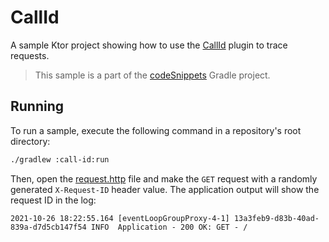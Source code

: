 # CallId

A sample Ktor project showing how to use the [CallId](https://ktor.io/docs/call-id.html) plugin to trace requests.
> This sample is a part of the [codeSnippets](../../README.md) Gradle project.

## Running

To run a sample, execute the following command in a repository's root directory:
```bash
./gradlew :call-id:run
```
Then, open the [request.http](request.http) file and make the `GET` request with a randomly generated `X-Request-ID` header value. The application output will show the request ID in the log:

```
2021-10-26 18:22:55.164 [eventLoopGroupProxy-4-1] 13a3feb9-d83b-40ad-839a-d7d5cb147f54 INFO  Application - 200 OK: GET - /
```
